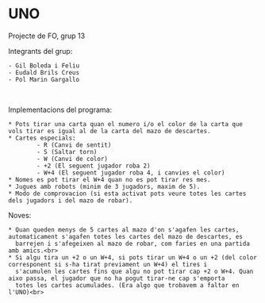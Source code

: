 # UNO
Projecte de FO, grup 13

<p>
Integrants del grup:

	- Gil Boleda i Feliu
	- Eudald Brils Creus
	- Pol Marin Gargallo
</p>
<br>
<p>
Implementacions del programa:
	
	* Pots tirar una carta quan el numero i/o el color de la carta que vols tirar es igual al de la carta del mazo de descartes.
	* Cartes especials:
	    	- R (Canvi de sentit)
	    	- S (Saltar torn)
	    	- W (Canvi de color)
	    	- +2 (El seguent jugador roba 2)
	    	- W+4 (El seguent jugador roba 4, i canvies el color)
	* Nomes es pot tirar el W+4 quan no es pot tirar res mes.
	* Jugues amb robots (minim de 3 jugadors, maxim de 5).
	* Modo de comprovacion (si esta activat pots veure totes les cartes dels jugadors i del mazo de robar).
</p>
<p>
Noves:
	
	* Quan queden menys de 5 cartes al mazo d'on s'agafen les cartes, automaticament s'agafen totes les cartes del mazo de descartes, es 
	  barrejen i s'afegeixen al mazo de robar, com faries en una partida amb amics.<br>
	* Si algu tira un +2 o un W+4, si pots tirar un W+4 o un +2 (del color corresponent si s-ha tirat previament un W+4) el tires i 
	  s'acumulen les cartes fins que algu no pot tirar cap +2 o W+4. Quan aixo passa, el jugador que no ha pogut tirar-ne cap s'emporta 
	  totes les cartes acumulades. (Era algo que trobavem a faltar en l'UNO)<br>
</p>
